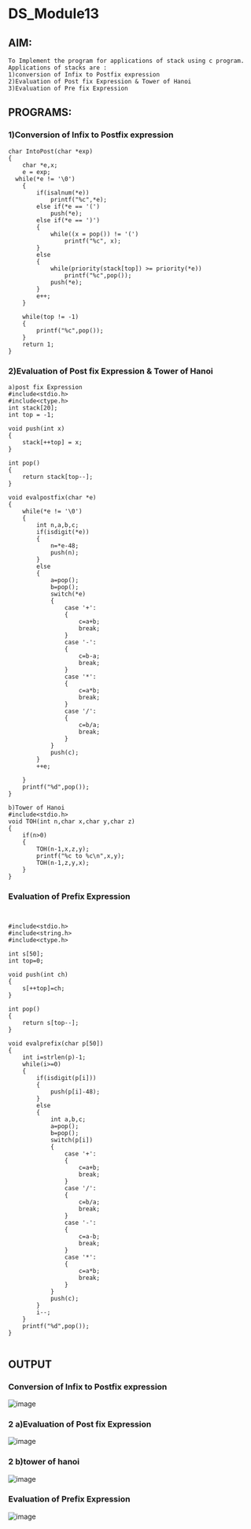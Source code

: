 # DS_Module13

## AIM: 
~~~
To Implement the program for applications of stack using c program.
Applications of stacks are :
1)conversion of Infix to Postfix expression
2)Evaluation of Post fix Expression & Tower of Hanoi
3)Evaluation of Pre fix Expression
~~~
## PROGRAMS:
### 1)Conversion of Infix to Postfix expression
```
char IntoPost(char *exp)
{
    char *e,x;
    e = exp;
  while(*e != '\0')
    {
        if(isalnum(*e))
            printf("%c",*e);
        else if(*e == '(')
            push(*e);
        else if(*e == ')')
        {
            while((x = pop()) != '(')
                printf("%c", x);
        }
        else
        {
            while(priority(stack[top]) >= priority(*e))
                printf("%c",pop());
            push(*e);
        }
        e++;
    }
    
    while(top != -1)
    {
        printf("%c",pop());
    } 
    return 1;
}
```
### 2)Evaluation of Post fix Expression & Tower of Hanoi
```
a)post fix Expression
#include<stdio.h>
#include<ctype.h>
int stack[20];
int top = -1;

void push(int x)
{
    stack[++top] = x;
}

int pop()
{
    return stack[top--];
}

void evalpostfix(char *e)
{
    while(*e != '\0')
    {
        int n,a,b,c;
        if(isdigit(*e))
        {
            n=*e-48;
            push(n);
        }
        else
        {
            a=pop();
            b=pop();
            switch(*e)
            {
                case '+':
                {
                    c=a+b;
                    break;
                }
                case '-':
                {
                    c=b-a;
                    break;
                }
                case '*':
                {
                    c=a*b;
                    break;
                }
                case '/':
                {
                    c=b/a;
                    break;
                }
            }
            push(c);
        }
        ++e;
        
    }
    printf("%d",pop());
}

b)Tower of Hanoi
#include<stdio.h>
void TOH(int n,char x,char y,char z)
{
    if(n>0)
    {
        TOH(n-1,x,z,y);
        printf("%c to %c\n",x,y);
        TOH(n-1,z,y,x);
    }
}
```
### Evaluation of Prefix Expression 
```


#include<stdio.h>
#include<string.h>
#include<ctype.h>

int s[50];
int top=0;

void push(int ch)
{
	s[++top]=ch;
}

int pop()
{
	return s[top--];
}

void evalprefix(char p[50])
{
    int i=strlen(p)-1;
    while(i>=0)
    {
        if(isdigit(p[i]))
        {
            push(p[i]-48);
        }
        else
        {
            int a,b,c;
            a=pop();
            b=pop();
            switch(p[i])
            {
                case '+':
                {
                    c=a+b;
                    break;
                }
                case '/':
                {
                    c=b/a;
                    break;
                }
                case '-':
                {
                    c=a-b;
                    break;
                }
                case '*':
                {
                    c=a*b;
                    break;
                }
            }
            push(c);
        }
        i--;
    }
    printf("%d",pop());
}


```
## OUTPUT 
### Conversion of Infix to Postfix expression
![image](https://github.com/user-attachments/assets/c9f714d9-2807-40ca-9f09-0eb6a3d9f9ee)

### 2 a)Evaluation of Post fix Expression
![image](https://github.com/user-attachments/assets/cdbc6c65-3837-43fe-846c-a452d0ec42c4)

### 2 b)tower of hanoi
![image](https://github.com/user-attachments/assets/954b8ce5-22b3-43c1-bd44-028e1a6a3a71)
### Evaluation of Prefix Expression 
![image](https://github.com/user-attachments/assets/82edb7a1-2fd1-44cc-a9da-15111c8f1729)



